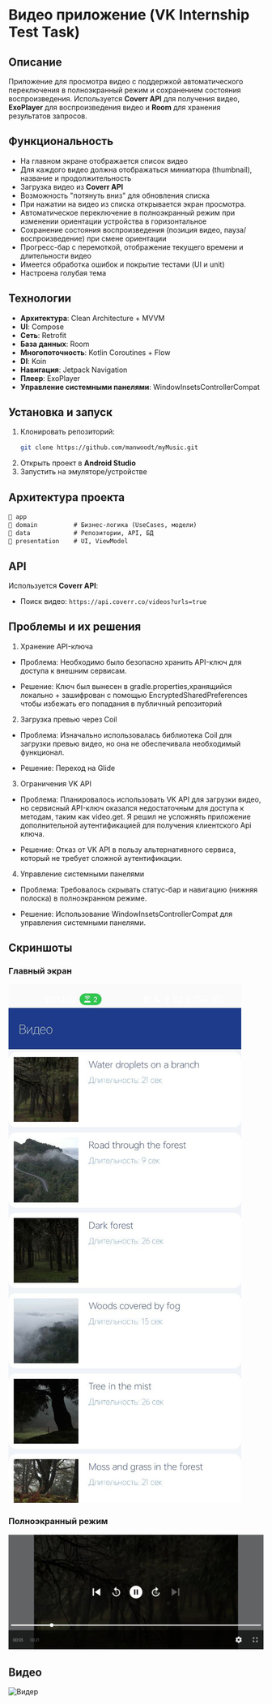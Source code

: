 # Видео приложение (VK Internship Test Task)

## Описание
Приложение для просмотра видео с поддержкой автоматического переключения в полноэкранный режим и сохранением состояния воспроизведения. Используется **Coverr API** для получения видео, **ExoPlayer** для воспроизведения видео и **Room** для хранения результатов запросов.

## Функциональность
- На главном экране отображается список видео
- Для каждого видео должна отображаться миниатюра (thumbnail), название и продолжительность
- Загрузка видео из **Coverr API**
- Возможность "потянуть вниз" для обновления списка
- При нажатии на видео из списка открывается экран просмотра.
- Автоматическое переключение в полноэкранный режим при изменении ориентации устройства в горизонтальное
- Сохранение состояния воспроизведения (позиция видео, пауза/воспроизведение) при смене ориентации
- Прогресс-бар с перемоткой, отображение текущего времени и длительности видео
- Имеется обработка ошибок и покрытие тестами (UI и unit)
- Настроена голубая тема 

## Технологии
- **Архитектура**: Clean Architecture + MVVM
- **UI**: Compose
- **Сеть**: Retrofit 
- **База данных**: Room
- **Многопоточность**: Kotlin Coroutines + Flow
- **DI**: Koin
- **Навигация**: Jetpack Navigation 
- **Плеер**: ExoPlayer
- **Управление системными панелями**: WindowInsetsControllerCompat

## Установка и запуск
1. Клонировать репозиторий:
   ```sh
   git clone https://github.com/manwoodt/myMusic.git
   ```
2. Открыть проект в **Android Studio**
3. Запустить на эмуляторе/устройстве

## Архитектура проекта
```
📂 app
📂 domain          # Бизнес-логика (UseCases, модели)
📂 data            # Репозитории, API, БД
📂 presentation    # UI, ViewModel
```

## API
Используется **Coverr API**:
- Поиск видео: `https://api.coverr.co/videos?urls=true`

## Проблемы и их решения

1. Хранение API-ключа
- Проблема: Необходимо было безопасно хранить API-ключ для доступа к внешним сервисам.

- Решение: Ключ был вынесен в gradle.properties,хранящийся локально + зашифрован с помощью EncryptedSharedPreferences чтобы избежать его попадания в публичный репозиторий

2. Загрузка превью через Coil
- Проблема: Изначально использовалась библиотека Coil для загрузки превью видео, но она не обеспечивала необходимый функционал.

- Решение: Переход на Glide

3. Ограничения VK API
- Проблема: Планировалось использовать VK API для загрузки видео, но сервисный API-ключ оказался недостаточным для доступа к методам, таким как video.get. Я решил не усложнять приложение дополнительной аутентификацией для получения клиентского Api ключа.

- Решение: Отказ от VK API в пользу альтернативного сервиса, который не требует сложной аутентификации.

4. Управление системными панелями
- Проблема: Требовалось скрывать статус-бар и навигацию (нижняя полоска) в полноэкранном режиме.

- Решение: Использование WindowInsetsControllerCompat для управления системными панелями.

## Скриншоты

### Главный экран
![Главный экран](assets/MainScreen.png)

### Полноэкранный режим
![Полноэкранный режим](assets/PlayerScreen.png)

## Видео
![Видер](assets/MyMusicPlayer.gif)
